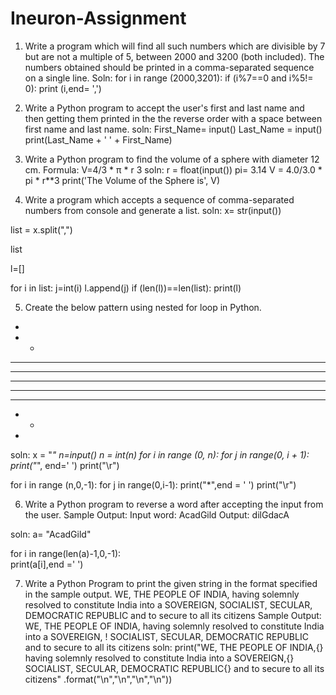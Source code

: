 # Ineuron-Assignment
1. Write a program which will find all such numbers which are divisible by 7 but are not a multiple of 5, between 2000 and 3200 (both included). The numbers obtained should be printed in a comma-separated sequence on a single line.
Soln: for i in range (2000,3201):
    if (i%7==0 and i%5!= 0):
        print (i,end= ',')
        
2. Write a Python program to accept the user's first and last name and then getting them printed in the the reverse order with a space     between first name and last name.
soln: First_Name= input()
Last_Name = input()
print(Last_Name + ' ' + First_Name)

3. Write a Python program to find the volume of a sphere with diameter 12 cm. Formula: V=4/3 * π * r 3
soln: r = float(input())
pi= 3.14
V = 4.0/3.0 * pi * r**3
print('The Volume of the Sphere is', V)

4. Write a program which accepts a sequence of comma-separated numbers from console and generate a list.
soln: x= str(input())

list = x.split(",")

list
       
l=[]

for i in list:
    j=int(i)
    l.append(j)
    if (len(l))==len(list):
         print(l)
 
 5. Create the below pattern using nested for loop in Python.

*

* *

* * *

* * * *

* * * * *

* * * *

* * *

* *

*

soln: x = "*"
n=input()
n = int(n)
for i in range (0, n):
    for j in range(0, i + 1):
        print("*", end=' ')
    print("\r")
    

for i in range (n,0,-1):
    for j in range(0,i-1):
        print("*",end = ' ')
    print("\r")
 
 6. Write a Python program to reverse a word after accepting the input from the user. Sample Output: Input word: AcadGild Output: dilGdacA
 
 soln: a= "AcadGild"

for i in range(len(a)-1,0,-1):    
    print(a[i],end =' ')
    
 7. Write a Python Program to print the given string in the format specified in the sample output.
WE, THE PEOPLE OF INDIA, having solemnly resolved to constitute India into a
SOVEREIGN, SOCIALIST, SECULAR, DEMOCRATIC REPUBLIC and to secure to all
its citizens
Sample Output:
WE, THE PEOPLE OF INDIA,
  having solemnly resolved to constitute India into a SOVEREIGN, !
     SOCIALIST, SECULAR, DEMOCRATIC REPUBLIC
        and to secure to all its citizens
  soln: print("WE, THE PEOPLE OF INDIA,{} having solemnly resolved to constitute India into a SOVEREIGN,{}    SOCIALIST, SECULAR, DEMOCRATIC REPUBLIC{}       and to secure to all its citizens"
       .format("\n","\n","\n","\n"))
